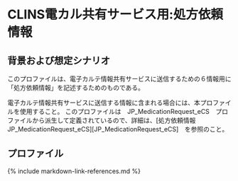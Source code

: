 
# CLINS電カル共有サービス用:処方依頼情報

## 背景および想定シナリオ
このプロファイルは、電子カルテ情報共有サービスに送信するための６情報用に「処方依頼情報」を記述するためのものである。

電子カルテ情報共有サービスに送信する情報に含まれる場合には、本プロファイルを使用すること。
このプロファイルは　JP_MedicationRequest_eCS　プロファイルから派生して定義されているので、詳細は、[処方依頼情報　JP_MedicationRequest_eCS][JP_MedicationRequest_eCS]　を参照のこと。



## プロファイル
{% include markdown-link-references.md %}